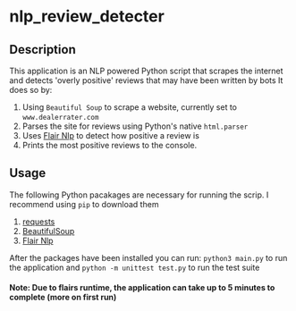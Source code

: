 # nlp_review_detecter

## Description
This application is an NLP powered Python script that scrapes the internet and detects 'overly positive' reviews that may have been written by bots
It does so by: 
1. Using `Beautiful Soup` to scrape a website, currently set to `www.dealerrater.com`
2. Parses the site for reviews using Python's native `html.parser`
3. Uses [Flair Nlp](https://github.com/flairNLP/flair) to detect how positive a review is 
4. Prints the most positive reviews to the console.

## Usage
The following Python pacakages are necessary for running the scrip. I recommend using `pip` to download them 
1. [requests](https://docs.python-requests.org/en/latest/)                                                                           
2. [BeautifulSoup](https://www.crummy.com/software/BeautifulSoup/bs4/doc/)                                                             
3. [Flair Nlp](https://github.com/flairNLP/flair) 

After the packages have been installed you can run: 
`python3 main.py` to run the application 
and 
`python -m unittest test.py` to run the test suite

#### Note: Due to flairs runtime, the application can take up to 5 minutes to complete (more on first run)                    
